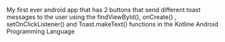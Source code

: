 My first ever android app that has 2 buttons that send different toast messages to the user using the findViewById(), onCreate() , setOnClickListener() and Toast.makeText() functions in the Kotline Android Programming Language

